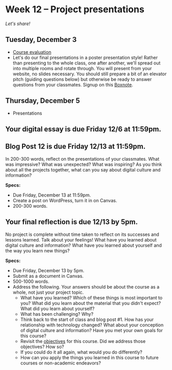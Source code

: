 
# Week 12 – Project presentations
*Let's share!* 

## Tuesday, December 3

* [Course evaluation](https://forms.office.com/pages/responsepage.aspx?id=Igao0Zmp5UOOtnhzkF6Tnn3cY98vc8BFrlWfJe-zBiFUQ0JRMjFDMzU3VEI0UDJTU0dXTjUwUzZLSS4u&route=shorturl)
* Let's do our final presentations in a poster presentation style! Rather than presenting to the whole class, one after another, we'll spread out into multiple rooms and rotate through. You will present from your website, no slides necessary. You should still prepare a bit of an elevator pitch (guiding questions below) but otherwise be ready to answer questions from your classmates. Signup on this [Boxnote](https://wlu.app.box.com/notes/1706399752798). 

## Thursday, December 5

* Presentations


## Your digital essay is due Friday 12/6 at 11:59pm. 

## Blog Post 12 is due Friday 12/13 at 11:59pm.

In 200-300 words, reflect on the presentations of your classmates. What was impressive? What was unexpected? What was inspiring? As you think about all the projects together, what can you say about digital culture and information? 

**Specs:**

* Due Friday, December 13 at 11:59pm.
* Create a post on WordPress, turn it in on Canvas.
* 200-300 words.


## Your final reflection is due 12/13 by 5pm. 

No project is complete without time taken to reflect on its successes and lessons learned. Talk about your feelings! What have you learned about digital culture and information? What have you learned about yourself and the way you learn new things? 

**Specs:**

* Due Friday, December 13 by 5pm.
* Submit as a document in Canvas.
* 500-1000 words.
* Address the following. Your answers should be about the course as a whole, not just your project topic.
	* What have you learned? Which of these things is most important to you? What did you learn about the material that you didn't expect? What did you learn about yourself?
    * What has been challenging? Why?
   	* Think back to the start of class and blog post #1. How has your relationship with technology changed? What about your conception of digital culture and information? Have you met your own goals for this course?
    * Revisit the [objectives](https://mackenziekbrooks.github.io/dci101-f24/#course-objectives) for this course. Did we address those objectives? How so?
    * If you could do it all again, what would you do differently?
    * How can you apply the things you learned in this course to future courses or non-academic endeavors?
